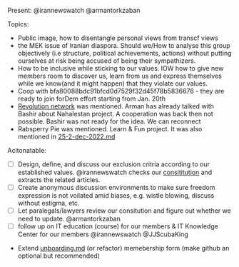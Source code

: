 Present: 
@irannewswatch @armantorkzaban

Topics: 
- Public image, how to disentangle personal views from transcf views 
- the MEK issue of Iranian diaspora. Should we/How to analyse this group objectively (i.e structure, political achievements, actions) without putting ourselves at risk being accused of being their sympathizers.
-  How to be inclusive while sticking to our values. IOW how to give new members room to discover us, learn from us and express themselves while we know(and it might happen) that they violate our values.
- Coop with bfa80088bdc91bfcd0d7529f32d45f78b5836676 - they are ready to join forDem effort starting from Jan. 20th
- [Revolution network](https://drive.google.com/file/d/1uQGvbymIbZTe6oCohNKDqvzFdZa3kmDB/view) was mentioned. Arman has already talked with Bashir about Nahalestan project. A cooperation was back then not possible. Bashir was not ready for the idea. We can reconnect
- Rabsperry Pie was mentioned. Learn &  Fun project. It was also mentioned in [25-2-dec-2022.md](https://github.com/tcfev/task-force-nika/blob/main/assets/minutes(%D8%B5%D9%88%D8%B1%D8%AA%E2%80%8C%D8%AC%D9%84%D8%B3%D9%87)/25-2-dec-2022.md)
  



Acitonatable: 
- [ ] Design, define, and discuss our exclusion critria according to our established values. @irannewswatch checks our [consititution](https://github.com/tcfev/task-force-nika/blob/main/assets/official-docs/english-bylaws-ratified-on-Dec-2022.pdf) and extracts the related articles.
- [ ] Create anonymous discussion environments to make sure freedom expression is not voilated amid biases, e.g. wistle blowing, discuss without estigma, etc.
- [ ] Let paralegals/lawyers review our consitution and figure out whether we need to update. @armantorkzaban
- [ ] follow up on IT education (course) for our members & IT Knowledge Center for our members @irannewswatch @JJScubaKing
- Extend [unboarding.md](../guides/unboarding.md) (or refactor) memebership form (make github an optional but recommended)
